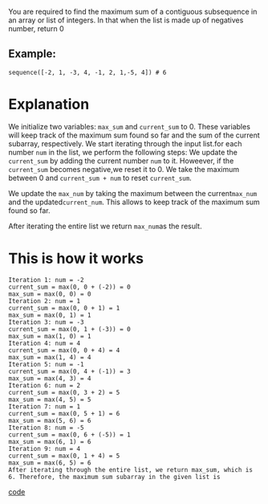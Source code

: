 You are required to find the maximum sum of a contiguous subsequence in an array or list of integers.
In that when the list is made up of negatives number, return 0 

## Example:
```
sequence([-2, 1, -3, 4, -1, 2, 1,-5, 4]) # 6

```
# Explanation

We initialize two variables: `max_sum` and `current_sum` to 0. These variables will keep track of the maximum sum found so far and the sum of the current subarray, respectively.
We start iterating through the input list.for each number `num` in the list, we perform the following steps:
    We update the `current_sum` by adding the current number `num` to it. Howeever, if the `current_sum` becomes negative,we reset it to 0. We take the maximum between 0 and `current_sum + num` to reset `current_sum`.

We update the `max_num` by taking the maximum between the current`max_num` and the updated`current_num`. This allows to keep track of the maximum sum found so far.
    
After iterating the entire list we return `max_num`as the result.

# This is how it works
```
Iteration 1: num = -2
current_sum = max(0, 0 + (-2)) = 0
max_sum = max(0, 0) = 0
Iteration 2: num = 1
current_sum = max(0, 0 + 1) = 1
max_sum = max(0, 1) = 1
Iteration 3: num = -3
current_sum = max(0, 1 + (-3)) = 0
max_sum = max(1, 0) = 1
Iteration 4: num = 4
current_sum = max(0, 0 + 4) = 4
max_sum = max(1, 4) = 4
Iteration 5: num = -1
current_sum = max(0, 4 + (-1)) = 3
max_sum = max(4, 3) = 4
Iteration 6: num = 2
current_sum = max(0, 3 + 2) = 5
max_sum = max(4, 5) = 5
Iteration 7: num = 1
current_sum = max(0, 5 + 1) = 6
max_sum = max(5, 6) = 6
Iteration 8: num = -5
current_sum = max(0, 6 + (-5)) = 1
max_sum = max(6, 1) = 6
Iteration 9: num = 4
current_sum = max(0, 1 + 4) = 5
max_sum = max(6, 5) = 6
After iterating through the entire list, we return max_sum, which is 6. Therefore, the maximum sum subarray in the given list is
```
[code](https://github.com/kihuni/CodeWars_problems/blob/main/max_sum_subarray/max_sum_array.py)

